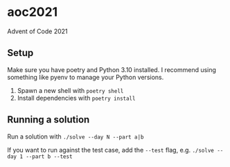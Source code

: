# aoc2021

Advent of Code 2021

## Setup

Make sure you have poetry and Python 3.10 installed. I recommend using something like pyenv to manage your Python versions.

1. Spawn a new shell with `poetry shell`
2. Install dependencies with `poetry install`

## Running a solution

Run a solution with `./solve --day N --part a|b`

If you want to run against the test case, add the `--test` flag, e.g. `./solve --day 1 --part b --test`
